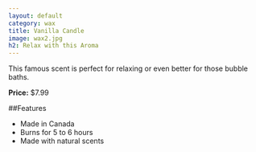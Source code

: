 ```yaml
---
layout: default
category: wax
title: Vanilla Candle
image: wax2.jpg
h2: Relax with this Aroma
---
```


This famous scent is perfect for relaxing or even better for those bubble baths. 

**Price:** $7.99 

##Features

- Made in Canada
- Burns for 5 to 6 hours
- Made with natural scents 